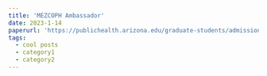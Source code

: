 ```yaml
---
title: 'MEZCOPH Ambassador'
date: 2023-1-14
paperurl: 'https://publichealth.arizona.edu/graduate-students/admissions/meet-our-students/curley'
tags:
  - cool posts
  - category1
  - category2
---
```

